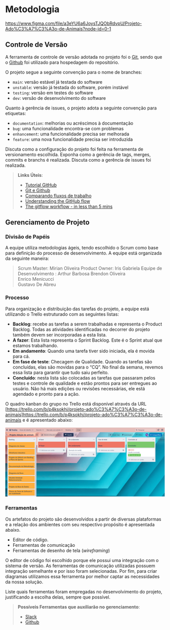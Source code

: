 
# Metodologia



https://www.figma.com/file/a3eYU6a6JoysTJQObRdvpU/Projeto-Ado%C3%A7%C3%A3o-de-Animais?node-id=0-1

## Controle de Versão

A ferramenta de controle de versão adotada no projeto foi o
[Git](https://git-scm.com/), sendo que o [Github](https://github.com)
foi utilizado para hospedagem do repositório.

O projeto segue a seguinte convenção para o nome de branches:

- `main`: versão estável já testada do software
- `unstable`: versão já testada do software, porém instável
- `testing`: versão em testes do software
- `dev`: versão de desenvolvimento do software

Quanto à gerência de issues, o projeto adota a seguinte convenção para
etiquetas:

- `documentation`: melhorias ou acréscimos à documentação
- `bug`: uma funcionalidade encontra-se com problemas
- `enhancement`: uma funcionalidade precisa ser melhorada
- `feature`: uma nova funcionalidade precisa ser introduzida

Discuta como a configuração do projeto foi feita na ferramenta de versionamento escolhida. Exponha como a gerência de tags, merges, commits e branchs é realizada. Discuta como a gerência de issues foi realizada.

> **Links Úteis**:
> - [Tutorial GitHub](https://guides.github.com/activities/hello-world/)
> - [Git e Github](https://www.youtube.com/playlist?list=PLHz_AreHm4dm7ZULPAmadvNhH6vk9oNZA)
>  - [Comparando fluxos de trabalho](https://www.atlassian.com/br/git/tutorials/comparing-workflows)
> - [Understanding the GitHub flow](https://guides.github.com/introduction/flow/)
> - [The gitflow workflow - in less than 5 mins](https://www.youtube.com/watch?v=1SXpE08hvGs)

## Gerenciamento de Projeto

### Divisão de Papéis

A equipe utiliza metodologias ágeis, tendo escolhido o Scrum como base para definição do processo de desenvolvimento. 
A equipe está organizada da seguinte maneira: 

>Scrum Master: Mirian Oliveira 
> Product Owner: Iris Gabriela
>Equipe de Desenvolvimento :
>Arthur Barbosa 
>Brendon Oliveira  
>Enrico Menicucci  
>Gustavo De Abreu  

### Processo

Para organização e distribuição das tarefas do projeto, a equipe está utilizando o Trello estruturado com as seguintes listas:  
 
* **Backlog**: recebe as tarefas a serem trabalhadas e representa o Product Backlog. Todas as atividades identificadas no decorrer do projeto também devem ser incorporadas a esta lista. 
* **A fazer**: Esta lista representa o Sprint Backlog. Este é o Sprint atual que estamos trabalhando.
* **Em andamento**: Quando uma tarefa tiver sido iniciada, ela é movida para cá. 
* **Em fase de teste**: Checagem de Qualidade. Quando as tarefas são concluídas, elas são movidas para o “CQ”. No final da semana, revemos essa lista para garantir que tudo saiu perfeito. 
* **Concluído**: nesta lista são colocadas as tarefas que passaram pelos testes e controle de qualidade e estão prontos para ser entregues ao usuário. Não há mais edições ou revisões necessárias, ele está agendado e pronto para a ação. 

O quadro kanban do grupo no Trello está disponível através da URL [https://trello.com/b/p4ksokhj/projeto-ado%C3%A7%C3%A3o-de-animais]https://trello.com/b/p4ksokhj/projeto-ado%C3%A7%C3%A3o-de-animais e é apresentado abaixo:

<img src=img/print_trello.png>


### Ferramentas

Os artefatos do projeto são desenvolvidos a partir de diversas plataformas e a relação dos ambientes com seu respectivo propósito é apresentada abaixo.  

- Editor de código.
- Ferramentas de comunicação
- Ferramentas de desenho de tela (_wireframing_)

O editor de código foi escolhido porque ele possui uma integração com o
sistema de versão. As ferramentas de comunicação utilizadas possuem
integração semelhante e por isso foram selecionadas. Por fim, para criar
diagramas utilizamos essa ferramenta por melhor captar as
necessidades da nossa solução.

Liste quais ferramentas foram empregadas no desenvolvimento do projeto, justificando a escolha delas, sempre que possível.
 
> **Possíveis Ferramentas que auxiliarão no gerenciamento**: 
> - [Slack](https://slack.com/)
> - [Github](https://github.com/)
